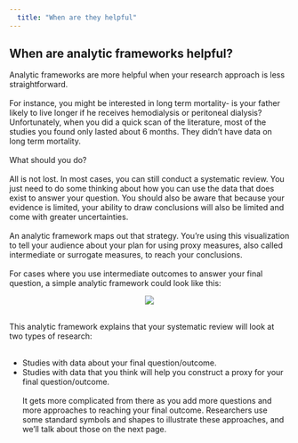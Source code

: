```yaml
---
  title: "When are they helpful"
---
```



##   When are analytic frameworks helpful?


Analytic frameworks are more helpful when your research approach is less straightforward.  
<br>
For instance, you might be interested in long term mortality- is your father likely to live longer if he receives hemodialysis or peritoneal dialysis? Unfortunately, when you did a quick scan of the literature, most of the studies you found only lasted about 6 months. They didn’t have data on long term mortality. 
<br><br>
What should you do?  
<br>
All is not lost. In most cases, you can still conduct a systematic review. You just need to do some thinking about how you can use the data that does exist to answer your question. You should also be aware that because your evidence is limited, your ability to draw conclusions will also be limited and come with greater uncertainties. 
<br><br>
An analytic framework maps out that strategy.  You’re using this visualization to tell your audience about your plan for using proxy measures, also called intermediate or surrogate measures, to reach your conclusions. 
<br><br>
For cases where you use intermediate outcomes to answer your final question, a simple analytic framework could look like this:
<br>
<center>
<img src="{{site.baseurl}}/img/framework3.png">
</center>
<br>

This analytic framework explains that your systematic review will look at two types of research:
<br><br>

- Studies with data about your final question/outcome.
- Studies with data that you think will help you construct a proxy for your final question/outcome.
<br><br>
It gets more complicated from there as you add more questions and more approaches to reaching your final outcome. Researchers use some standard symbols and shapes to illustrate these approaches, and we’ll talk about those on the next page.
